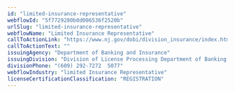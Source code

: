```yaml
---
id: "limited-insurance-representative"
webflowId: "5f7729280b0d006536f2520b"
urlSlug: "limited-insurance-representative"
webflowName: "Limited Insurance Representative"
callToActionLink: "https://www.nj.gov/dobi/division_insurance/index.htm"
callToActionText: ""
issuingAgency: "Department of Banking and Insurance"
issuingDivision: "Division of License Processing Department of Banking and Insurance, Insurance Education"
divisionPhone: "(609) 292-7272  5077"
webflowIndustry: "limited Insurance Representative"
licenseCertificationClassification: "REGISTRATION"
---
```

